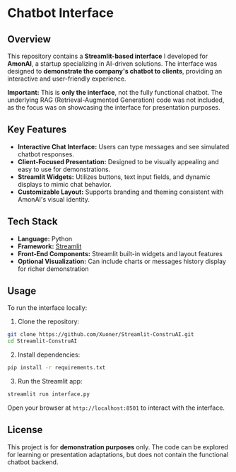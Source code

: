 # Chatbot Interface

## Overview

This repository contains a **Streamlit-based interface** I developed for **AmonAI**, a startup specializing in AI-driven solutions. The interface was designed to **demonstrate the company's chatbot to clients**, providing an interactive and user-friendly experience.

**Important:** This is **only the interface**, not the fully functional chatbot. The underlying RAG (Retrieval-Augmented Generation) code was not included, as the focus was on showcasing the interface for presentation purposes.

## Key Features

* **Interactive Chat Interface:** Users can type messages and see simulated chatbot responses.
* **Client-Focused Presentation:** Designed to be visually appealing and easy to use for demonstrations.
* **Streamlit Widgets:** Utilizes buttons, text input fields, and dynamic displays to mimic chat behavior.
* **Customizable Layout:** Supports branding and theming consistent with AmonAI's visual identity.

## Tech Stack

* **Language:** Python
* **Framework:** [Streamlit](https://streamlit.io/)
* **Front-End Components:** Streamlit built-in widgets and layout features
* **Optional Visualization:** Can include charts or messages history display for richer demonstration

## Usage

To run the interface locally:

1. Clone the repository:

```bash
git clone https://github.com/Xuoner/Streamlit-ConstruAI.git
cd Streamlit-ConstruAI
```

2. Install dependencies:

```bash
pip install -r requirements.txt
```

3. Run the Streamlit app:

```bash
streamlit run interface.py
```

Open your browser at `http://localhost:8501` to interact with the interface.


## License

This project is for **demonstration purposes** only. The code can be explored for learning or presentation adaptations, but does not contain the functional chatbot backend.
